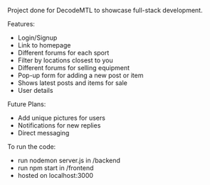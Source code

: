 Project done for DecodeMTL to showcase full-stack development.

Features:
- Login/Signup
- Link to homepage
- Different forums for each sport
- Filter by locations closest to you
- Different forums for selling equipment
- Pop-up form for adding a new post or item
- Shows latest posts and items for sale
- User details

Future Plans: 
- Add unique pictures for users
- Notifications for new replies
- Direct messaging

To run the code:
- run nodemon server.js in /backend
- run npm start in /frontend
- hosted on localhost:3000
